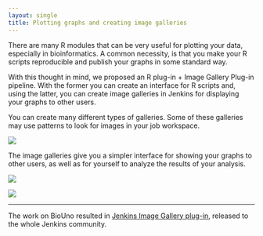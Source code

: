 ```yaml
---
layout: single
title: Plotting graphs and creating image galleries
---
```


<p>
	There are many R modules that can be very useful for plotting your data, especially in bioinformatics. A 
	common necessity, is that you make your R scripts reproducible and publish your graphs in some standard way.
</p>

<p>
	With this thought in mind, we proposed an R plug-in + Image Gallery Plug-in pipeline. With the former you can 
	create an interface for R scripts and, using the latter, you can create image galleries in Jenkins for 
	displaying your graphs to other users.
</p>

<p>
    You can create many different types of galleries. Some of these galleries may use patterns to look for 
    images in your job workspace.
</p>

<p class="center">
	<a href="/img/tutorials/plotting-graphs-and-creating-image-galleries/screenshot_ig_001.png">
		<img src="/img/tutorials/plotting-graphs-and-creating-image-galleries/screenshot_ig_001.png">
	</a>
</p>

<p>
	The image galleries give you a simpler interface for showing your graphs to other users, as well as for 
	yourself to analyze the results of your analysis.
</p>

<p class="center">
	<a href="/img/tutorials/plotting-graphs-and-creating-image-galleries/screenshot_ig_002.png">
		<img src="/img/tutorials/plotting-graphs-and-creating-image-galleries/screenshot_ig_002.png">
	</a>
</p>

<p class="center">
	<a href="/img/tutorials/plotting-graphs-and-creating-image-galleries/screenshot_ig_003.png">
		<img src="/img/tutorials/plotting-graphs-and-creating-image-galleries/screenshot_ig_003.png">
	</a>
</p>

<hr>

<p>The work on BioUno resulted in 
<a href="https://wiki.jenkins.io/display/JENKINS/Image+Gallery+Plugin">Jenkins Image Gallery plug-in</a>, 
released to the whole Jenkins community.</p>
